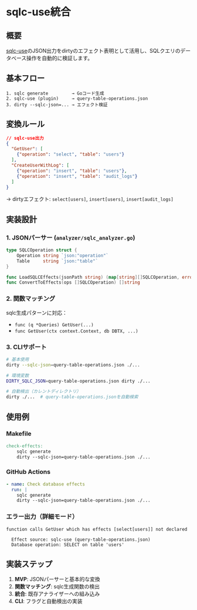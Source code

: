 # sqlc-use統合

## 概要

[sqlc-use](https://github.com/naoyafurudono/sqlc-use)のJSON出力をdirtyのエフェクト表明として活用し、SQLクエリのデータベース操作を自動的に検証します。

## 基本フロー

```
1. sqlc generate         → Goコード生成
2. sqlc-use (plugin)     → query-table-operations.json
3. dirty --sqlc-json=... → エフェクト検証
```

## 変換ルール

```json
// sqlc-use出力
{
  "GetUser": [
    {"operation": "select", "table": "users"}
  ],
  "CreateUserWithLog": [
    {"operation": "insert", "table": "users"},
    {"operation": "insert", "table": "audit_logs"}
  ]
}
```

→ dirtyエフェクト: `select[users]`, `insert[users]`, `insert[audit_logs]`

## 実装設計

### 1. JSONパーサー (`analyzer/sqlc_analyzer.go`)

```go
type SQLCOperation struct {
    Operation string `json:"operation"`
    Table     string `json:"table"`
}

func LoadSQLCEffects(jsonPath string) (map[string][]SQLCOperation, error)
func ConvertToEffects(ops []SQLCOperation) []string
```

### 2. 関数マッチング

sqlc生成パターンに対応：
- `func (q *Queries) GetUser(...)`
- `func GetUser(ctx context.Context, db DBTX, ...)`

### 3. CLIサポート

```bash
# 基本使用
dirty --sqlc-json=query-table-operations.json ./...

# 環境変数
DIRTY_SQLC_JSON=query-table-operations.json dirty ./...

# 自動検出（カレントディレクトリ）
dirty ./...  # query-table-operations.jsonを自動検索
```

## 使用例

### Makefile
```makefile
check-effects:
	sqlc generate
	dirty --sqlc-json=query-table-operations.json ./...
```

### GitHub Actions
```yaml
- name: Check database effects
  run: |
    sqlc generate
    dirty --sqlc-json=query-table-operations.json ./...
```

### エラー出力（詳細モード）
```
function calls GetUser which has effects [select[users]] not declared

  Effect source: sqlc-use (query-table-operations.json)
  Database operation: SELECT on table 'users'
```

## 実装ステップ

1. **MVP**: JSONパーサーと基本的な変換
2. **関数マッチング**: sqlc生成関数の検出
3. **統合**: 既存アナライザーへの組み込み
4. **CLI**: フラグと自動検出の実装
